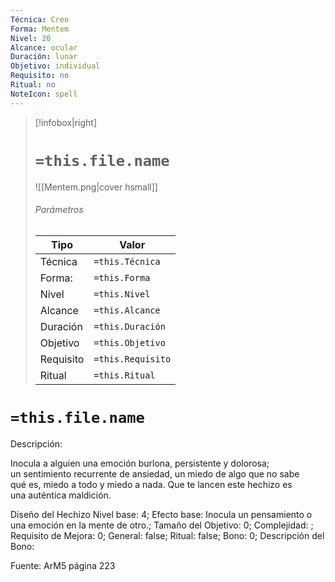 ```yaml
---
Técnica: Creo
Forma: Mentem
Nivel: 20
Alcance: ocular 
Duración: lunar  
Objetivo: individual
Requisito: no
Ritual: no
NoteIcon: spell
---
```


> [!infobox|right]
> # `=this.file.name`
> ![[Mentem.png|cover hsmall]]
> ###### Parámetros
> Tipo |  Valor |
> ---|---|
> Técnica  | `=this.Técnica`  |
> Forma: | `=this.Forma`  |
> Nivel | `=this.Nivel`  |
> Alcance | `=this.Alcance` |
> Duración | `=this.Duración` |
> Objetivo | `=this.Objetivo` |
> Requisito | `=this.Requisito` |
> Ritual | `=this.Ritual` |

# `=this.file.name`
Descripción: <p>Inocula a alguien una emoción burlona, persistente y dolorosa; un sentimiento recurrente de ansiedad, un miedo de algo que no sabe qué es, miedo a todo y miedo a nada. Que te lancen este hechizo es una auténtica maldición.</p>

Diseño del Hechizo
Nivel base: 4; Efecto base: Inocula un pensamiento o una emoción en la mente de otro.;  Tamaño del Objetivo: 0; Complejidad: ; Requisito de Mejora: 0; General: false; Ritual: false; Bono: 0; Descripción del Bono: 

Fuente: ArM5 página 223